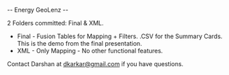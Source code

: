 -- Energy GeoLenz --

2 Folders committed: Final & XML.
<ul>
<li>Final - Fusion Tables for Mapping + Filters. .CSV for the Summary Cards. This is the demo from the final presentation.</li>
<li>XML - Only Mapping - No other functional features.</li>
</ul>


Contact Darshan at dkarkar@gmail.com if you have questions. 
